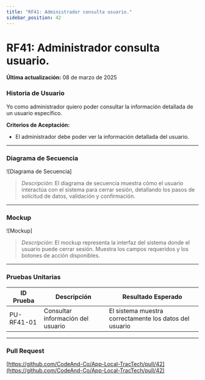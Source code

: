 ```yaml
---
title: "RF41: Administrador consulta usuario."  
sidebar_position: 42
---
```


# RF41: Administrador consulta usuario.

**Última actualización:** 08 de marzo de 2025

### Historia de Usuario

Yo como administrador quiero poder consultar la información detallada de un usuario específico.

  **Criterios de Aceptación:**
  - El administrador debe poder ver la información detallada del usuario.

---

### Diagrama de Secuencia

![Diagrama de Secuencia] 

> *Descripción*: El diagrama de secuencia muestra cómo el usuario interactúa con el sistema para cerrar sesión, detallando los pasos de solicitud de datos, validación y confirmación.

---

### Mockup

![Mockup]

> *Descripción*: El mockup representa la interfaz del sistema donde el usuario puede cerrar sesión. Muestra los campos requeridos y los botones de acción disponibles.

---

### Pruebas Unitarias 
| ID Prueba | Descripción | Resultado Esperado |
|-----------|-------------|--------------------|
|PU-RF41-01|Consultar información del usuario|El sistema muestra correctamente los datos del usuario|

---

### Pull Request
[https://github.com/CodeAnd-Co/App-Local-TracTech/pull/42](https://github.com/CodeAnd-Co/App-Local-TracTech/pull/42)